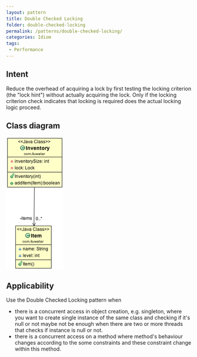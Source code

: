 ```yaml
---
layout: pattern
title: Double Checked Locking
folder: double-checked-locking
permalink: /patterns/double-checked-locking/
categories: Idiom
tags:
 - Performance
---
```


## Intent
Reduce the overhead of acquiring a lock by first testing the
locking criterion (the "lock hint") without actually acquiring the lock. Only
if the locking criterion check indicates that locking is required does the
actual locking logic proceed.

## Class diagram
![alt text](./etc/double_checked_locking_1.png "Double Checked Locking")

## Applicability
Use the Double Checked Locking pattern when

* there is a concurrent access in object creation, e.g. singleton, where you want to create single instance of the same class and checking if it's null or not maybe not be enough when there are two or more threads that checks if instance is null or not.
* there is a concurrent access on a method where method's behaviour changes according to the some constraints and these constraint change within this method.
